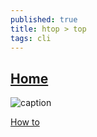 ```yaml
---
published: true
title: htop > top
tags: cli
---
```

## [Home](http://hisham.hm/htop/index.php)

![caption](http://hisham.hm/htop/htop-2.0.png)

[How to](https://www.thegeekstuff.com/2011/09/linux-htop-examples/)